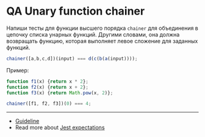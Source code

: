 # QA Unary function chainer
Напиши тесты для функции высшего порядка `chainer` для объединения в цепочку
списка унарных функций. Другими словами, она должна возвращать функцию, которая
выполняет левое сложение для заданных функций.

```javascript
chainer([a,b,c,d])(input) === d(c(b(a(input))));
```

Пример:
```javascript
function f1(x) {return x * 2};
function f2(x) {return x + 2};
function f3(x) {return Math.pow(x, 2)};

chainer([f1, f2, f3])(0) === 4;
```

---
- [Guideline](https://github.com/mate-academy/js_task-guideline/blob/master/README.md)
- Read more about [Jest expectations](https://jestjs.io/uk/docs/expect)
